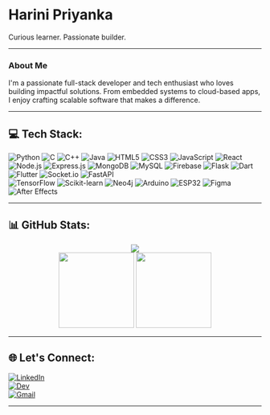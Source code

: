 # Harini Priyanka

Curious learner. Passionate builder.

---

### About Me

I'm a passionate full-stack developer and tech enthusiast who loves building impactful solutions. From embedded systems to cloud-based apps, I enjoy crafting scalable software that makes a difference.

---
## 💻 Tech Stack:

![Python](https://img.shields.io/badge/python-3670A0?style=for-the-badge&logo=python&logoColor=ffdd54) 
![C](https://img.shields.io/badge/c-%2300599C.svg?style=for-the-badge&logo=c&logoColor=white) 
![C++](https://img.shields.io/badge/c++-%2300599C.svg?style=for-the-badge&logo=c%2B%2B&logoColor=white) 
![Java](https://img.shields.io/badge/java-%23ED8B00.svg?style=for-the-badge&logo=openjdk&logoColor=white) 
![HTML5](https://img.shields.io/badge/html5-%23E34F26.svg?style=for-the-badge&logo=html5&logoColor=white) 
![CSS3](https://img.shields.io/badge/css3-%231572B6.svg?style=for-the-badge&logo=css3&logoColor=white) 
![JavaScript](https://img.shields.io/badge/javascript-%23323330.svg?style=for-the-badge&logo=javascript&logoColor=%23F7DF1E) 
![React](https://img.shields.io/badge/React-61DAFB.svg?style=for-the-badge&logo=React&logoColor=black) 
![Node.js](https://img.shields.io/badge/Node.js-43853D.svg?style=for-the-badge&logo=node-dot-js&logoColor=white) 
![Express.js](https://img.shields.io/badge/express.js-%23404d59.svg?style=for-the-badge&logo=express&logoColor=%2361DAFB) 
![MongoDB](https://img.shields.io/badge/MongoDB-%234ea94b.svg?style=for-the-badge&logo=mongodb&logoColor=white) 
![MySQL](https://img.shields.io/badge/mysql-4479A1.svg?style=for-the-badge&logo=mysql&logoColor=white) 
![Firebase](https://img.shields.io/badge/firebase-ffca28?style=for-the-badge&logo=firebase&logoColor=black) 
![Flask](https://img.shields.io/badge/flask-%23000.svg?style=for-the-badge&logo=flask&logoColor=white) 
![Dart](https://img.shields.io/badge/dart-%230175C2.svg?style=for-the-badge&logo=dart&logoColor=white) 
![Flutter](https://img.shields.io/badge/Flutter-%2302569B.svg?style=for-the-badge&logo=Flutter&logoColor=white) 
![Socket.io](https://img.shields.io/badge/Socket.io-black?style=for-the-badge&logo=socket.io&badgeColor=010101) 
![FastAPI](https://img.shields.io/badge/FastAPI-005571?style=for-the-badge&logo=fastapi)  
![TensorFlow](https://img.shields.io/badge/TensorFlow-FF6F00?style=for-the-badge&logo=TensorFlow&logoColor=white) 
![Scikit-learn](https://img.shields.io/badge/scikitlearn-F7931E.svg?style=for-the-badge&logo=scikit-learn&logoColor=white) 
![Neo4j](https://img.shields.io/badge/Neo4j-008CC1?style=for-the-badge&logo=neo4j&logoColor=white) 
![Arduino](https://img.shields.io/badge/-Arduino-00979D?style=for-the-badge&logo=Arduino&logoColor=white) 
![ESP32](https://img.shields.io/badge/ESP32-000000?style=for-the-badge&logo=espressif&logoColor=white)
![Figma](https://img.shields.io/badge/figma-%23F24E1E.svg?style=for-the-badge&logo=figma&logoColor=white) 
![After Effects](https://img.shields.io/badge/Adobe%20AE-9999FF.svg?style=for-the-badge&logo=adobe-after-effects&logoColor=white)


---

## 📊 GitHub Stats:
<div align="center">
  <img src="https://github-readme-streak-stats.herokuapp.com/?user=your-github-username&theme=dracula&hide_border=true">
</div>
<div align="center">
  <img src="https://github-readme-stats.vercel.app/api?username=your-github-username&theme=dracula&show_icons=true&hide_border=true&count_private=true" height="150">
  <img src="https://github-readme-stats.vercel.app/api/top-langs/?username=your-github-username&theme=dracula&show_icons=true&hide_border=true&layout=compact" height="150">
</div>

---

## 🌐 Let's Connect:

[![LinkedIn](https://img.shields.io/badge/LinkedIn-%230077B5.svg?style=for-the-badge&logo=linkedin&logoColor=white)](https://linkedin.com/in/your-linkedin)  
[![Dev](https://img.shields.io/badge/dev.to-0A0A0A?style=for-the-badge&logo=devdotto&logoColor=white)](https://dev.to/yourdev)  
[![Gmail](https://img.shields.io/badge/Gmail-D14836.svg?style=for-the-badge&logo=gmail&logoColor=white)](mailto:your.email@example.com)

---
